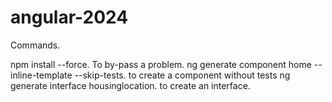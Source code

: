 # angular-2024

Commands.

npm install --force. To by-pass a problem.
ng generate component home --inline-template --skip-tests. to create a component without tests
ng generate interface housinglocation. to create an interface.
